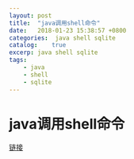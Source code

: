 ```yaml
---
layout: post
title:  "java调用shell命令"
date:   2018-01-23 15:38:57 +0800
categories:  java shell sqlite
catalog:    true
excerp: java shell sqlite
tags:
    - java
    - shell
    - sqlite
---
```

# java调用shell命令

[链接](https://yq.aliyun.com/articles/2362)